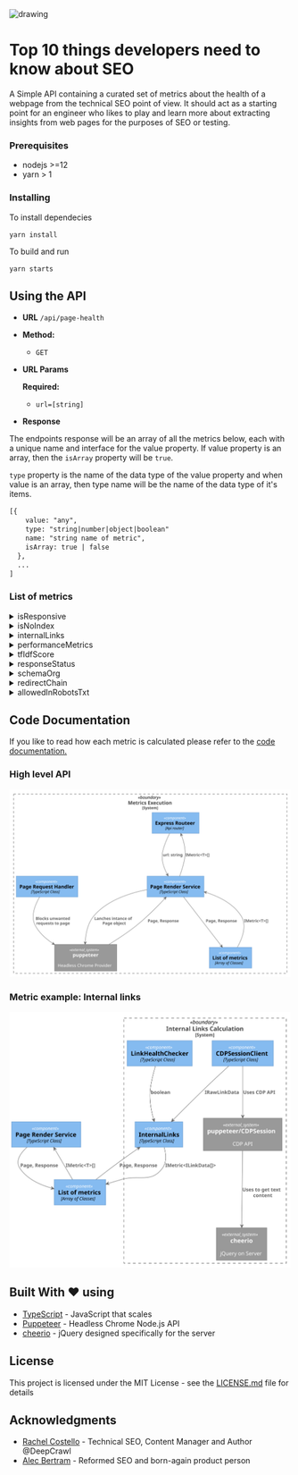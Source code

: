 <img src="https://www.deepcrawl.com/wp-content/themes/deepcrawl/images/deepcrawl-logo.svg" alt="drawing" width="200">

# Top 10 things developers need to know about SEO

A Simple API containing a curated set of metrics about the health of a webpage from the technical SEO point of view. It should act as a starting point for an engineer who likes to play and learn more about extracting insights from web pages for the purposes of SEO or testing.

### Prerequisites

- nodejs >=12
- yarn > 1

### Installing

To install dependecies

```
yarn install
```

To build and run

```
yarn starts
```

## Using the API

- **URL**
  `/api/page-health`

- **Method:**

  - `GET`

- **URL Params**

  **Required:**

  - `url=[string]`

- **Response**

The endpoints response will be an array of all the metrics below, each with a unique name and interface for the value property. If value property is an array, then the `isArray` property will be `true`.

`type` property is the name of the data type of the value property and when value is an array, then type name will be the name of the data type of it's items.

```
[{
    value: "any",
    type: "string|number|object|boolean"
    name: "string name of metric",
    isArray: true | false
  },
  ...
]
```

### List of metrics

<details>
<summary>isResponsive</summary>
<p>

```
{
  "value": true | false,
  "type": "boolean",
  "name": "isResponsive",
  "isArray": false
}
```

</p>
</details>

<details>
<summary>isNoIndex</summary>
<p>

```
{
  "value": true | false,
  "type": "boolean",
  "name": "isNoIndex",
  "isArray": false
}
```

</p>
</details>

<details>
<summary>internalLinks</summary>
<p>

```
{
  value: [{
    href: "https://stackoverflow.com",
    listeners: [{
      type: "click",
      useCapture: false,
      passive: false,
      once: false,
      scriptId: "12",
      lineNumber: 2,
      columnNumber: 9085
    }],
    text: " Stack Overflow ",
    healthy: true
  }],
  type: "object",
  name: "internalLinks",
  isArray: true
}
```

ILinkData: https://github.com/deepcrawl/top10-seo-list-for-developer/blob/master/docs/interfaces/ilinkdata.md

</p>
</details>

<details>
<summary>performanceMetrics</summary>
<p>

```
{
  value: [{
      name: "first-paint",
      entryType: "paint",
      startTime: 1171.500000054948,
      duration: 0
    },
    {
      name: "first-contentful-paint",
      entryType: "paint",
      startTime: 1171.500000054948,
      duration: 0
    }
  ],
  type: "object",
  name: "internalLinks",
  isArray: true
}
```

PerformanceEntry: https://developer.mozilla.org/en-US/docs/Web/API/PerformanceEntry

</p>
</details>

<details>
<summary>tfIdfScore</summary>
<p>

```
{
  value: [{
      term: "http",
      tf: 22,
      idf: 0.3068528194400547,
      tfidf: 6.750762027681204
    },
    {
      term: "request",
      tf: 22,
      idf: 0.3068528194400547,
      tfidf: 6.750762027681204
    },
    {
      term: "status",
      tf: 19,
      idf: 0.3068528194400547,
      tfidf: 5.830203569361039
    }
  ],
  type: "object",
  name: "internalLinks",
  isArray: true
}
```

tfIdfTerm: https://github.com/NaturalNode/natural#tf-idf

</p>
</details>

<details>
<summary>responseStatus</summary>
<p>

```
{
  "value": 200,
  "type": "number",
  "name": "responseStatus",
  "isArray": false
}
```

</p>
</details>

<details>
<summary>schemaOrg</summary>
<p>

```
{
  value: [{
    @type: "Answer",
    upvoteCount: "200",
    text: " I recommend status code 422, "
    Unprocessable Entity ". 11.2. 422 Unprocessable Entity The 422 (Unprocessable Entity) status code means the server understands the content type of the request entity (hence a 415(Unsupported Media Type) status code is inappropriate), and the syntax of the request entity is correct (thus a 400 (Bad Request) status code is inappropriate) but was unable to process the contained instructions. For example, this error condition may occur if an XML request body contains well-formed (i.e., syntactically correct), but semantically erroneous, XML instructions. ",
    dateCreated: "",
    url: "/a/3291292"
  }]
  type: "object",
  name: "schemaOrg",
  isArray: true
}
```

IMiccroDataScope: https://github.com/deepcrawl/top10-seo-list-for-developer/blob/master/docs/interfaces/imiccrodatascope.md

</p>
</details>

<details>
<summary>redirectChain</summary>
<p>

```
{
  value: [{
    url: "https://stackoverflow.com/questions/3290182/rest-http-status-codes-for-failed-validation-or-invalid-duplicate",
    status: 200,
    isRedirect: false
  }]
  type: "object",
  name: "redirectChain",
  isArray: true
}
```

IRedirectChainItem: https://github.com/deepcrawl/top10-seo-list-for-developer/blob/master/docs/interfaces/iredirectchainitem.md

</p>
</details>

<details>
<summary>allowedInRobotsTxt</summary>
<p>

```
  {
    value: {
      isAllowed: true,
      matchedAtLine: 68
    },
    type: "object",
    name: "allowedInRobotsTxt",
    isArray: false
  }
```

IAllowedInRobotsTxt: https://github.com/deepcrawl/top10-seo-list-for-developer/blob/master/docs/interfaces/iallowedinrobotstxt.md

</p>
</details>

## Code Documentation

If you like to read how each metric is calculated please refer to the [code documentation.](https://github.com/deepcrawl/top10-seo-list-for-developer/blob/master/docs/README.md)

### High level API

![High level API](designs/out/designs/high-level-api.svg)

### Metric example: Internal links

![High level API](designs/out/designs/metrics/internal-links.svg)

## Built With ❤️ using

- [TypeScript](https://www.typescriptlang.org/) - JavaScript that scales
- [Puppeteer](https://github.com/GoogleChrome/puppeteer) - Headless Chrome Node.js API
- [cheerio](https://github.com/cheeriojs/cheerio) - jQuery designed specifically for the server

## License

This project is licensed under the MIT License - see the [LICENSE.md](LICENSE.md) file for details

## Acknowledgments

- [Rachel Costello](https://twitter.com/rachellcostello) - Technical SEO, Content Manager and Author @DeepCrawl
- [Alec Bertram](https://twitter.com/KiwiAlec) - Reformed SEO and born-again product person
